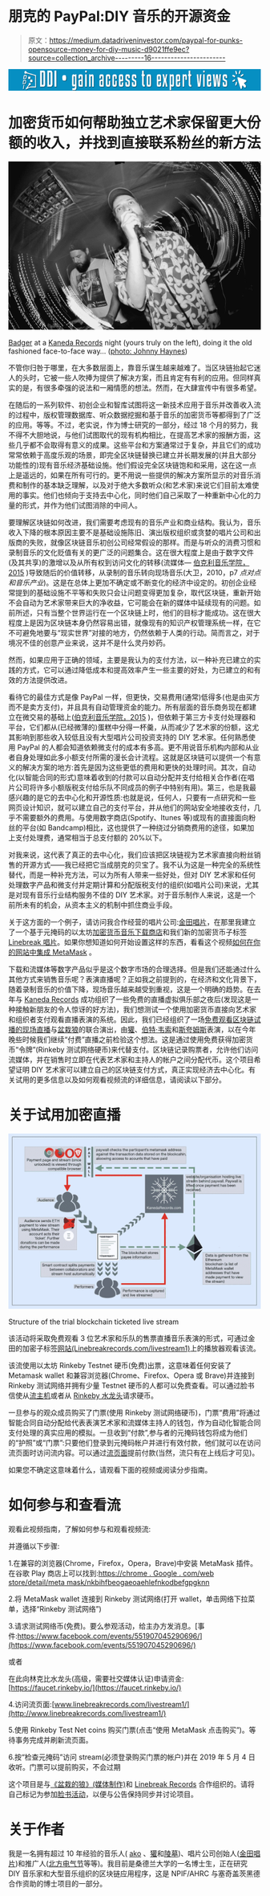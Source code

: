 # 朋克的 PayPal:DIY 音乐的开源资金

> 原文：<https://medium.datadriveninvestor.com/paypal-for-punks-opensource-money-for-diy-music-d9021ffe9ec?source=collection_archive---------16----------------------->

[![](img/f6a70f1638bd30603d22b4a6df136b09.png)](http://www.track.datadriveninvestor.com/1B9E)

# 加密货币如何帮助独立艺术家保留更大份额的收入，并找到直接联系粉丝的新方法

![](img/de463425fca0a6a8a619cc512fd50edc.png)

[Badger](https://theartfulbadger.bandcamp.com/) at a [Kaneda Records](https://www.facebook.com/kanedarecords/) night (yours truly on the left), doing it the old fashioned face-to-face way… ([photo: Johnny Haynes](https://www.instagram.com/blindjohnny/))

不管你归咎于哪里，在大多数层面上，靠音乐谋生越来越难了。当区块链抬起它迷人的头时，它被一些人吹捧为提供了解决方案，而且肯定有有利的应用。但同样真实的是，有很多牵强的说法和一厢情愿的想法。然而，在大肆宣传中有很多希望。

在随后的一系列软件、初创企业和智库试图将这一新技术应用于音乐并改善收入流的过程中，版权管理数据库、听众数据挖掘和基于音乐的加密货币等都得到了广泛的应用。等等。不过，老实说，作为博士研究的一部分，经过 18 个月的努力，我不得不大胆地说，与他们试图取代的现有机构相比，在提高艺术家的报酬方面，这些几乎都不会取得有意义的成果。这些平台和方案通常过于复杂，并且它们的成功常常依赖于高度乐观的场景，即完全区块链替换已建立并长期发展的(并且大部分功能性的)现有音乐经济基础设施。他们假设完全区块链饱和和采用，这在这一点上是遥远的，如果在所有可行的。更不用说一些提供的解决方案所显示的对音乐消费和制作的基本缺乏理解，以及对于绝大多数听众(和艺术家)来说它们目前太难使用的事实。他们也倾向于支持去中心化，同时他们自己采取了一种重新中心化的力量的形式，并作为他们试图消除的中间人。

要理解区块链如何改进，我们需要考虑现有的音乐产业和商业结构。我认为，音乐收入下降的根本原因主要不是基础设施陈旧、演出版权组织或贪婪的唱片公司和出版商的失败，就像区块链音乐初创公司经常假设的那样。而是与听众的消费习惯和录制音乐的文化贬值有关的更广泛的问题集合。这在很大程度上是由于数字文件(及其共享)的激增以及从所有权到访问文化的转移(流媒体— [伯克利音乐学院，2015](https://www.berklee.edu/sites/default/files/Fair%20Music%20-%20Transparency%20and%20Payment%20Flows%20in%20the%20Music%20Industry.pdf) )导致随后的价值转移，从录制的音乐转向现场音乐(大卫，2010，p7 *点对点和音乐产业*)。这是在总体上更加不确定或不断变化的经济中设定的。初创企业经常提到的基础设施不平等和失败只会让问题变得更加复杂，取代区块链，重新开始不会自动为艺术家带来巨大的净收益，它可能会在新的媒体中延续现有的问题。如前所述，只有当整个世界运行在一个区块链上时，他们的目标才能成功。这在很大程度上是因为区块链本身仍然容易出错，就像现有的知识产权管理系统一样，在它不可避免地要与“现实世界”对接的地方，仍然依赖于人类的行动。简而言之，对于境况不佳的创意产业来说，这并不是什么灵丹妙药。

然而，如果应用于正确的领域，主要是我认为的支付方法，以一种补充已建立的实践的方式，它可以通过降低成本和提高效率产生一些主要的好处，为已建立的和有效的方法提供改进。

看待它的最佳方式是像 PayPal 一样，但更快，交易费用(通常)低得多(也是由买方而不是卖方支付)，并且具有自动管理资金的能力。所有层面的音乐商务现在都建立在微交易的基础上([伯克利音乐学院，2015](https://www.berklee.edu/sites/default/files/Fair%20Music%20-%20Transparency%20and%20Payment%20Flows%20in%20the%20Music%20Industry.pdf) )，但依赖于第三方卡支付处理器和平台，它们都从(已经微薄的)蛋糕中分得一杯羹，从而减少了艺术家的份额，这尤其影响到那些收入较低且没有大型唱片公司投资支持的 DIY 艺术家。任何熟悉使用 PayPal 的人都会知道依赖微支付的成本有多高。更不用说音乐机构内部和从业者自身处理如此多小额支付所需的漫长会计流程。这就是区块链可以提供一个有意义的解决方案的地方:首先是因为这些更低的费用和更快的处理时间。其次，自动化(以智能合同的形式)意味着收到的付款可以自动分配并支付给相关合作者(在唱片公司将许多小额版税支付给乐队不同成员的例子中特别有用)。第三，也是我最感兴趣的是它的去中心化和开源性质:也就是说，任何人，只要有一点研究和一些网页设计知识，就可以建立自己的支付平台，并从他们的网站安全地接收支付，几乎不需要额外的费用。与使用数字商店(Spotify、Itunes 等)或现有的直接面向粉丝的平台(如 Bandcamp)相比，这也提供了一种绕过分销商费用的途径，如果加上支付处理费，通常相当于总支付额的 20%以下。

对我来说，这代表了真正的去中心化，我们应该把区块链视为艺术家直接向粉丝销售的开源方式——我已经把它当成朋克的贝宝了。我不认为这是一种完全的系统性替代，而是一种补充方法，可以为所有人带来一些好处，但对 DIY 艺术家和任何处理数字产品和微支付并定期计算和分配版税支付的组织(如唱片公司)来说，尤其是对现有音乐行业结构服务不佳的 DIY 艺术家。对于音乐制作人来说，这是一个前所未有的机会，从资本主义的机制中抓住商业手段。

关于这方面的一个例子，请访问我合作经营的唱片公司:[金田唱片](http://www.kanedarecords.com)，在那里我建立了一个基于元掩码的以太坊[加密货币音乐下载商店](https://www.kanedarecords.com/crypto-store)和我们新的加密货币子标签 [Linebreak 唱片](http://www.linebreakrecords.com)。如果你想知道如何开始设置这样的东西，看看这个视频[如何在你的网站中集成 MetaMask](https://www.youtube.com/watch?v=ZQVweC72qJI) 。

下载和流媒体等数字产品似乎是这个数字市场的合理选择。但是我们还能通过什么其他方式来销售音乐呢？表演直播呢？正如我之前提到的，在经济和文化背景下，随着录制音乐的价值下降，现场音乐越来越受到重视，这是一个明确的趋势。在去年与 [Kaneda Records](http://www.kanedarecords.com) 成功组织了一些免费的直播虚拟俱乐部之夜后(发现这是一种接触新朋友的令人惊讶的好方法)，我们想测试一个使用加密货币直接向艺术家和组织者支付观看直播表演的系统。因此，我们已经组织了一场[免费观看区块链试播的现场直播](https://www.facebook.com/events/551907045290696/)与[盆栽狼](https://www.facebook.com/thepottedwolf/)的联合演出，由[獾](https://theartfulbadger.bandcamp.com/)、[伯特·韦索](https://bertverso.bandcamp.com/)和[斯夸姆斯](https://realseshrecords.bandcamp.com/album/peace-lover)表演，以在今年晚些时候我们继续“付费”直播之前检验这个想法。这是通过使用免费获得加密货币“令牌”(Rinkeby 测试网络硬币)来代替支付。区块链记录购票者，允许他们访问流媒体，并在销售时立即在代表艺术家和主持人的帐户之间分配代币。这个项目希望证明 DIY 艺术家可以建立自己的区块链支付方式，真正实现经济去中心化。有关试用的更多信息以及如何观看视频流的详细信息，请阅读以下部分。

# 关于试用加密直播

![](img/c4be0c478527fdc1049c475ca16db268.png)

Structure of the trial blockchain ticketed live stream

该活动将采取免费观看 3 位艺术家和乐队的售票直播音乐表演的形式，可通过金田的加密子标签[网站(Linebreakrecords.com/livestream1)](http://www.linebreakrecords.com/livestream1)上的播放器观看该流。

该流使用以太坊 Rinkeby Testnet 硬币(免费)出票，这意味着任何安装了 Metamask wallet 和兼容浏览器(Chrome、Firefox、Opera 或 Brave)并连接到 Rinkeby 测试网络并拥有少量 Testnet 硬币的人都可以免费查看。可以通过脸书信使从[流主机](https://www.facebook.com/kanedarecords/)或者从 [Rinkeby 水龙头](https://faucet.rinkeby.io/)请求硬币。

一旦参与的观众成员购买了门票(使用 Rinkeby 测试网络硬币)，门票“费用”将通过智能合同自动分配给代表表演艺术家和流媒体主持人的钱包，作为自动化智能合同支付处理的真实应用的模拟。一旦收到“付款”,参与者的元掩码钱包将成为他们的“护照”或“门票”:只要他们登录到元掩码帐户并进行有效付款，他们就可以在访问流页面时访问流内容。可以通过[流页面](http://www.linebreakrecords.com/livestream1/)提前付款(当然，流只有在上线后才可见)。

如果您不确定这意味着什么，请观看下面的视频或阅读分步指南。

# 如何参与和查看流

观看此视频指南，了解如何参与和观看视频流:

并遵循以下步骤:

1.在兼容的浏览器(Chrome，Firefox，Opera，Brave)中安装 MetaMask 插件。在谷歌 Play 商店上可以找到:[https://chrome . Google . com/web store/detail/meta mask/nkbihfbeogaeoaehlefnkodbefgpgknn](https://chrome.google.com/webstore/detail/metamask/nkbihfbeogaeaoehlefnkodbefgpgknn)

2.将 MetaMask wallet 连接到 Rinkeby 测试网络(打开 wallet，单击网络下拉菜单，选择“Rinkeby 测试网络”)

3.请求测试网络币(免费)。要么参观活动，给主办方发消息。[事件:https://www.facebook.com/events/551907045290696/](https://www.facebook.com/events/551907045290696/)

或者

在此向林克比水龙头(高级，需要社交媒体认证)申请资金:[https://faucet.rinkeby.io/](https://faucet.rinkeby.io/)

4.访问流页面:[www.linebreakrecords.com/livestream1/](http://www.linebreakrecords.com/livestream1/)

5.使用 Rinkeby Test Net coins 购买门票(点击“使用 MetaMask 点击购买”)。等待事务完成并刷新流页面。

6.按“检查元掩码”访问 stream(必须登录购买门票的帐户)并在 2019 年 5 月 4 日收听。门票可以提前购买，不会过期

这个项目是与[《盆栽的狼》(媒体制作)](https://www.facebook.com/thepottedwolf/)和 [Linebreak Records](https://www.facebook.com/linebreakrecords/) 合作组织的。请将自己标记为参加[脸书活动](https://www.facebook.com/events/551907045290696/)，以便与公告保持同步并讨论项目。

# 关于作者

我是一名拥有超过 10 年经验的音乐人( [ako](https://ako0.bandcamp.com/) 、[獾](https://theartfulbadger.bandcamp.com/)和[陵墓](https://mausoleums.bandcamp.com/))、唱片公司创始人([金田唱片](http://www.kanedarecords.com))和推广人([北方电气节](https://www.facebook.com/N.E.FESTIVAL/)等等)。我目前是桑德兰大学的一名博士生，正在研究 DIY 音乐家和大型音乐组织的区块链应用程序，这是 NPIF/AHRC 与塞奇盖茨黑德合作资助的博士项目的一部分。